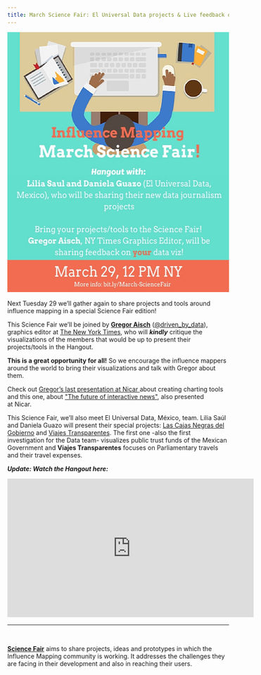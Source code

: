 ```yaml
---
title: March Science Fair: El Universal Data projects & Live feedback on dataviz by Gregor Aisch
---
```


<img class="size-full wp-image-630 aligncenter" src="/assets/images/sfmarcheng.jpg" alt="Science Fair Marzo - ENG 2" width="540" height="591" />

<span style="font-weight: 400;">Next Tuesday 29 we’ll gather again to share projects and tools around influence mapping in a special Science Fair edition!</span>

This Science Fair we’ll be joined by <strong><a href="http://driven-by-data.net" target="_blank">Gregor Aisch</a></strong> (<a href="https://twitter.com/driven_by_data" target="_blank">@driven_by_data</a>), graphics editor at <a href="http://www.nytimes.com" target="_blank">The New York Times</a>, who will <strong>*kindly*</strong> critique the visualizations of the members that would be up to present their projects/tools in the Hangout.

<strong>This is a great opportunity for all!</strong> So we encourage the influence mappers around the world to bring their visualizations and talk with Gregor about them.

Check out <a href="http://vis4.net/blog/posts/seven-features-youll-wantin-your-next-charting-tool/#more-4721" target="_blank">Gregor’s last presentation at Nicar </a>about creating charting tools and this one, about <a href="http://slides.com/drivenbydata/nicar16#/1" target="_blank">"The future of interactive news"</a>, also presented at Nicar.

This Science Fair, we’ll also meet El Universal Data, México, team. Lilia Saúl and Daniela Guazo will present their special projects: <a href="http://fideicomisos.eluniversal.com.mx" target="_blank">Las Cajas Negras del Gobierno</a> and <a href="http://data.eluniversal.com.mx/viajes-transparentes/" target="_blank">Viajes Transparentes</a>. The first one -also the first investigation for the Data team- visualizes public trust funds of the Mexican Government and <strong>Viajes Transparentes</strong> focuses on Parliamentary travels and their travel expenses.
<p style="text-align: left;"><em><strong>Update: Watch the Hangout here:</strong></em></p>

<iframe width="560" height="315" src="https://www.youtube.com/embed/Flj_F__tw6Q" frameborder="0" allowfullscreen></iframe>

<hr />

&nbsp;

<strong><a href="http://influencemapping.org/?s=science+fair&amp;submit=Search">Science Fair</a></strong><span style="font-weight: 400;"> aims to share projects, ideas and prototypes in which the Influence Mapping community is working. It addresses the challenges they are facing in their development and also in reaching their users.</span>
